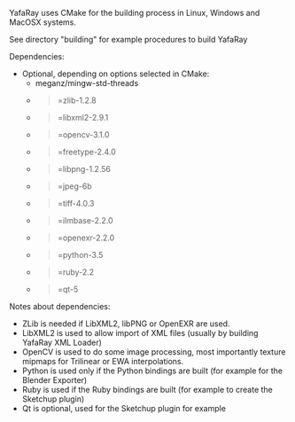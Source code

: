 YafaRay uses CMake for the building process in Linux, Windows and MacOSX systems.

See directory "building" for example procedures to build YafaRay

Dependencies:
  * Optional, depending on options selected in CMake:
    * meganz/mingw-std-threads
    * >=zlib-1.2.8
    * >=libxml2-2.9.1
    * >=opencv-3.1.0
    * >=freetype-2.4.0
    * >=libpng-1.2.56
    * >=jpeg-6b
    * >=tiff-4.0.3
    * >=ilmbase-2.2.0
    * >=openexr-2.2.0
    * >=python-3.5
    * >=ruby-2.2
    * >=qt-5
    
Notes about dependencies:
 * ZLib is needed if LibXML2, libPNG or OpenEXR are used.
 * LibXML2 is used to allow import of XML files (usually by building YafaRay XML Loader)
 * OpenCV is used to do some image processing, most importantly texture mipmaps for Trilinear or EWA interpolations.
 * Python is used only if the Python bindings are built (for example for the Blender Exporter)
 * Ruby is used if the Ruby bindings are built (for example to create the Sketchup plugin)
 * Qt is optional, used for the Sketchup plugin for example
 
